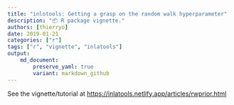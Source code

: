 ```yaml
---
title: "inlotools: Getting a grasp on the random walk hyperparameter"
description: "📦 R package vignette."
authors: [thierryo]
date: 2019-01-21
categories: ["r"]
tags: ["r", "vignette", "inlatools"]
output: 
    md_document:
        preserve_yaml: true
        variant: markdown_github
---
```


See the vignette/tutorial at <https://inlatools.netlify.app/articles/rwprior.html>
